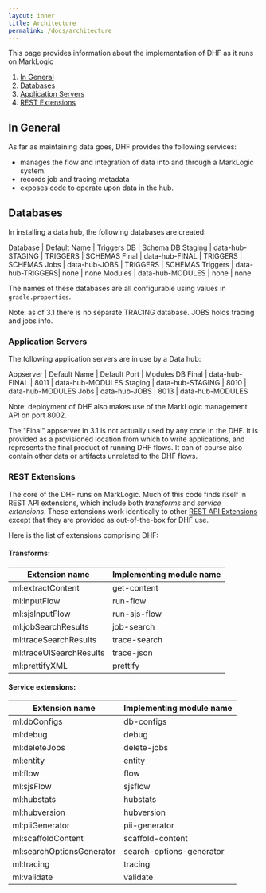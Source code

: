 ```yaml
---
layout: inner
title: Architecture
permalink: /docs/architecture
---
```


This page provides information about the implementation of DHF as it runs on MarkLogic

1. [In General](#in-general)
1. [Databases](#databases)
1. [Application Servers](#appservers)
1. [REST Extensions](#rest-extensions)

## In General

As far as maintaining data goes, DHF provides the following services:

* manages the flow and integration of data into and through a MarkLogic system.
* records job and tracing metadata
* exposes code to operate upon data in the hub.

## Databases

In installing a data hub, the following databases are created:

Database    | Default Name     | Triggers DB       | Schema DB
Staging     | data-hub-STAGING | TRIGGERS          | SCHEMAS
Final       | data-hub-FINAL   | TRIGGERS          | SCHEMAS
Jobs        | data-hub-JOBS    | TRIGGERS          | SCHEMAS
Triggers    | data-hub-TRIGGERS| none              | none
Modules     | data-hub-MODULES | none              | none

The names of these databases are all configurable using values in `gradle.properties`.

Note: as of 3.1 there is no separate TRACING database.  JOBS holds tracing and jobs info.

### Application Servers

The following application servers are in use by a Data hub:

Appserver   | Default Name     | Default Port      | Modules DB
Final       | data-hub-FINAL   | 8011              | data-hub-MODULES
Staging     | data-hub-STAGING | 8010              | data-hub-MODULES
Jobs        | data-hub-JOBS    | 8013              | data-hub-MODULES

Note: deployment of DHF also makes use of the MarkLogic management API on port 8002.

The "Final" appserver in 3.1 is not actually used by any code in the DHF.  It is provided as a provisioned location from which to write applications, and represents the final product of running DHF flows.  It can of course also contain other data or artifacts unrelated to the DHF flows.

### REST Extensions

The core of the DHF runs on MarkLogic.  Much of this code finds itself in REST API
extensions, which include both *transforms* and *service extensions*.  These extensions
work identically to other [REST API Extensions](https://docs.marklogic.com/guide/rest-dev/extensions) except that they are provided as out-of-the-box for DHF use.

Here is the list of extensions comprising DHF:

#### Transforms:


| Extension name            | Implementing module name |
| --------------------------|--------------------------|
| ml:extractContent         | get-content |
| ml:inputFlow              | run-flow |
| ml:sjsInputFlow           | run-sjs-flow |
| ml:jobSearchResults       | job-search |
| ml:traceSearchResults     | trace-search |
| ml:traceUISearchResults   | trace-json |
| ml:prettifyXML            | prettify |


#### Service extensions: 


| Extension name            | Implementing module name |
|---------------------------|--------------------------|
| ml:dbConfigs              | db-configs |
| ml:debug                  | debug |
| ml:deleteJobs             | delete-jobs |
| ml:entity                 | entity |
| ml:flow                   | flow |
| ml:sjsFlow                | sjsflow |
| ml:hubstats               | hubstats |
| ml:hubversion             | hubversion |
| ml:piiGenerator           | pii-generator |
| ml:scaffoldContent        | scaffold-content |
| ml:searchOptionsGenerator | search-options-generator |
| ml:tracing                | tracing |
| ml:validate               | validate |
